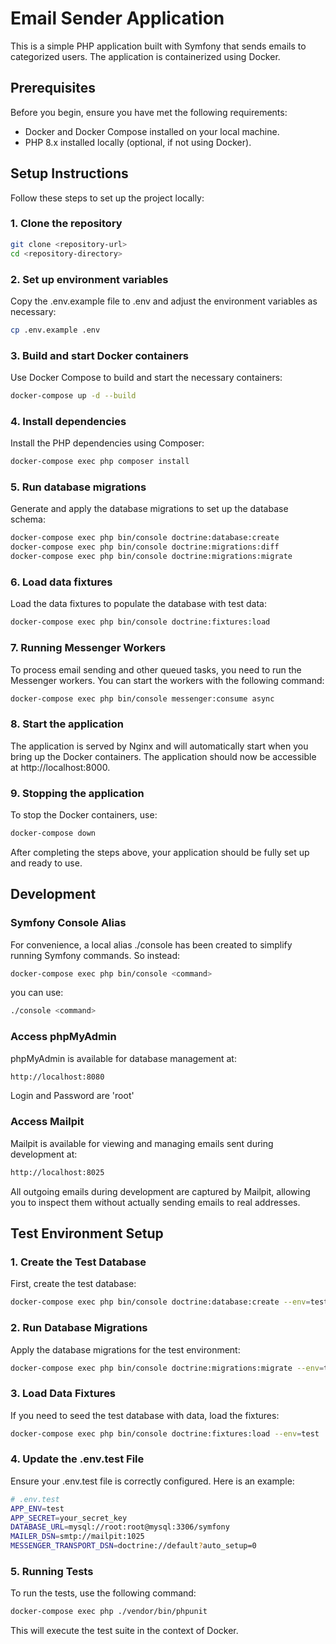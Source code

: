 # Email Sender Application

This is a simple PHP application built with Symfony that sends emails to categorized users. The application is containerized using Docker.

## Prerequisites

Before you begin, ensure you have met the following requirements:

- Docker and Docker Compose installed on your local machine.
- PHP 8.x installed locally (optional, if not using Docker).

## Setup Instructions

Follow these steps to set up the project locally:

### 1. Clone the repository

```bash
git clone <repository-url>
cd <repository-directory>
```

### 2. Set up environment variables

Copy the .env.example file to .env and adjust the environment variables as necessary:

```bash
cp .env.example .env
```

### 3. Build and start Docker containers

Use Docker Compose to build and start the necessary containers:

```bash
docker-compose up -d --build
```

### 4. Install dependencies

Install the PHP dependencies using Composer:

```bash
docker-compose exec php composer install
```

### 5. Run database migrations

Generate and apply the database migrations to set up the database schema:

```bash
docker-compose exec php bin/console doctrine:database:create
docker-compose exec php bin/console doctrine:migrations:diff
docker-compose exec php bin/console doctrine:migrations:migrate
```

### 6. Load data fixtures

Load the data fixtures to populate the database with test data:

```bash
docker-compose exec php bin/console doctrine:fixtures:load
```

### 7. Running Messenger Workers

To process email sending and other queued tasks, you need to run the Messenger workers. You can start the workers with the following command:

```bash
docker-compose exec php bin/console messenger:consume async
```

### 8. Start the application

The application is served by Nginx and will automatically start when you bring up the Docker containers.
The application should now be accessible at http://localhost:8000.

### 9. Stopping the application

To stop the Docker containers, use:

```bash
docker-compose down
```

After completing the steps above, your application should be fully set up and ready to use.

## Development

### Symfony Console Alias

For convenience, a local alias ./console has been created to simplify running Symfony commands.
So instead:

```bash
docker-compose exec php bin/console <command>
```

you can use:

```bash
./console <command>
```

### Access phpMyAdmin

phpMyAdmin is available for database management at:

```bash
http://localhost:8080
```

Login and Password are 'root'

### Access Mailpit

Mailpit is available for viewing and managing emails sent during development at:

```bash
http://localhost:8025
```

All outgoing emails during development are captured by Mailpit, allowing you to inspect them without actually sending emails to real addresses.

## Test Environment Setup

### 1. Create the Test Database

First, create the test database:

```bash
docker-compose exec php bin/console doctrine:database:create --env=test
```

### 2. Run Database Migrations

Apply the database migrations for the test environment:

```bash
docker-compose exec php bin/console doctrine:migrations:migrate --env=test
```

### 3. Load Data Fixtures

If you need to seed the test database with data, load the fixtures:

```bash
docker-compose exec php bin/console doctrine:fixtures:load --env=test
```

### 4. Update the .env.test File

Ensure your .env.test file is correctly configured. Here is an example:

```bash
# .env.test
APP_ENV=test
APP_SECRET=your_secret_key
DATABASE_URL=mysql://root:root@mysql:3306/symfony
MAILER_DSN=smtp://mailpit:1025
MESSENGER_TRANSPORT_DSN=doctrine://default?auto_setup=0
```

### 5. Running Tests

To run the tests, use the following command:

```bash
docker-compose exec php ./vendor/bin/phpunit
```

This will execute the test suite in the context of Docker.
